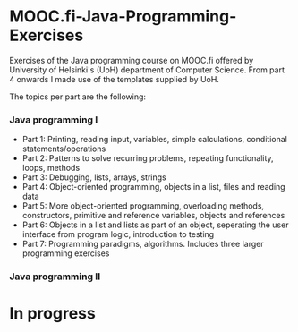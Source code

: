 # MOOC.fi-Java-Programming-Exercises
Exercises of the Java programming course on MOOC.fi offered by University of Helsinki's (UoH) department of Computer Science. From part 4 onwards I made use of the templates supplied by UoH.

The topics per part are the following:

### Java programming I
- Part 1: Printing, reading input, variables, simple calculations, conditional statements/operations  
- Part 2: Patterns to solve recurring problems, repeating functionality, loops, methods  
- Part 3: Debugging, lists, arrays, strings  
- Part 4: Object-oriented programming, objects in a list, files and reading data  
- Part 5: More object-oriented programming, overloading methods, constructors, primitive and reference variables, objects and references  
- Part 6: Objects in a list and lists as part of an object, seperating the user interface from program logic, introduction to testing  
- Part 7: Programming paradigms, algorithms. Includes three larger programming exercises

### Java programming II

# In progress
